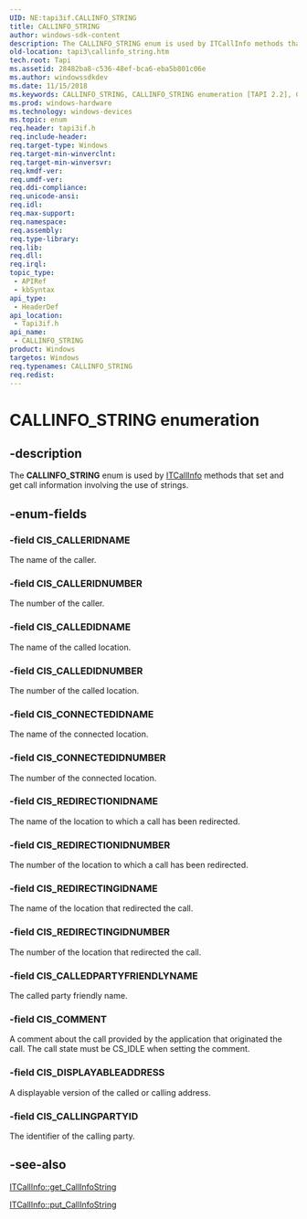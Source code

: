 ```yaml
---
UID: NE:tapi3if.CALLINFO_STRING
title: CALLINFO_STRING
author: windows-sdk-content
description: The CALLINFO_STRING enum is used by ITCallInfo methods that set and get call information involving the use of strings.
old-location: tapi3\callinfo_string.htm
tech.root: Tapi
ms.assetid: 28482ba8-c536-48ef-bca6-eba5b801c06e
ms.author: windowssdkdev
ms.date: 11/15/2018
ms.keywords: CALLINFO_STRING, CALLINFO_STRING enumeration [TAPI 2.2], CIS_CALLEDIDNAME, CIS_CALLEDIDNUMBER, CIS_CALLEDPARTYFRIENDLYNAME, CIS_CALLERIDNAME, CIS_CALLERIDNUMBER, CIS_CALLINGPARTYID, CIS_COMMENT, CIS_CONNECTEDIDNAME, CIS_CONNECTEDIDNUMBER, CIS_DISPLAYABLEADDRESS, CIS_REDIRECTINGIDNAME, CIS_REDIRECTINGIDNUMBER, CIS_REDIRECTIONIDNAME, CIS_REDIRECTIONIDNUMBER, _tapi3_callinfo_string, tapi3.callinfo_string, tapi3if/CALLINFO_STRING, tapi3if/CIS_CALLEDIDNAME, tapi3if/CIS_CALLEDIDNUMBER, tapi3if/CIS_CALLEDPARTYFRIENDLYNAME, tapi3if/CIS_CALLERIDNAME, tapi3if/CIS_CALLERIDNUMBER, tapi3if/CIS_CALLINGPARTYID, tapi3if/CIS_COMMENT, tapi3if/CIS_CONNECTEDIDNAME, tapi3if/CIS_CONNECTEDIDNUMBER, tapi3if/CIS_DISPLAYABLEADDRESS, tapi3if/CIS_REDIRECTINGIDNAME, tapi3if/CIS_REDIRECTINGIDNUMBER, tapi3if/CIS_REDIRECTIONIDNAME, tapi3if/CIS_REDIRECTIONIDNUMBER
ms.prod: windows-hardware
ms.technology: windows-devices
ms.topic: enum
req.header: tapi3if.h
req.include-header: 
req.target-type: Windows
req.target-min-winverclnt: 
req.target-min-winversvr: 
req.kmdf-ver: 
req.umdf-ver: 
req.ddi-compliance: 
req.unicode-ansi: 
req.idl: 
req.max-support: 
req.namespace: 
req.assembly: 
req.type-library: 
req.lib: 
req.dll: 
req.irql: 
topic_type:
 - APIRef
 - kbSyntax
api_type:
 - HeaderDef
api_location:
 - Tapi3if.h
api_name:
 - CALLINFO_STRING
product: Windows
targetos: Windows
req.typenames: CALLINFO_STRING
req.redist: 
---
```


# CALLINFO_STRING enumeration


## -description


The 
<b>CALLINFO_STRING</b> enum is used by 
<a href="https://msdn.microsoft.com/5209d4a1-e05b-453e-8896-2dc71f0b9af0">ITCallInfo</a> methods that set and get call information involving the use of strings.


## -enum-fields




### -field CIS_CALLERIDNAME

The name of the caller.


### -field CIS_CALLERIDNUMBER

The number of the caller.


### -field CIS_CALLEDIDNAME

The name of the called location.


### -field CIS_CALLEDIDNUMBER

The number of the called location.


### -field CIS_CONNECTEDIDNAME

The name of the connected location.


### -field CIS_CONNECTEDIDNUMBER

The number of the connected location.


### -field CIS_REDIRECTIONIDNAME

The name of the location to which a call has been redirected.


### -field CIS_REDIRECTIONIDNUMBER

The number of the location to which a call has been redirected.


### -field CIS_REDIRECTINGIDNAME

The name of the location that redirected the call.


### -field CIS_REDIRECTINGIDNUMBER

The number of the location that redirected the call.


### -field CIS_CALLEDPARTYFRIENDLYNAME

The called party friendly name.


### -field CIS_COMMENT

A comment about the call provided by the application that originated the call. The call state must be CS_IDLE when setting the comment.


### -field CIS_DISPLAYABLEADDRESS

A displayable version of the called or calling address.


### -field CIS_CALLINGPARTYID

The identifier of the calling party.


## -see-also




<a href="https://msdn.microsoft.com/248022e7-c6cf-4c46-be94-ee1b79b9f39a">ITCallInfo::get_CallInfoString</a>



<a href="https://msdn.microsoft.com/d22f1afb-e036-40d0-9a7f-61d8d24d2376">ITCallInfo::put_CallInfoString</a>
 

 

